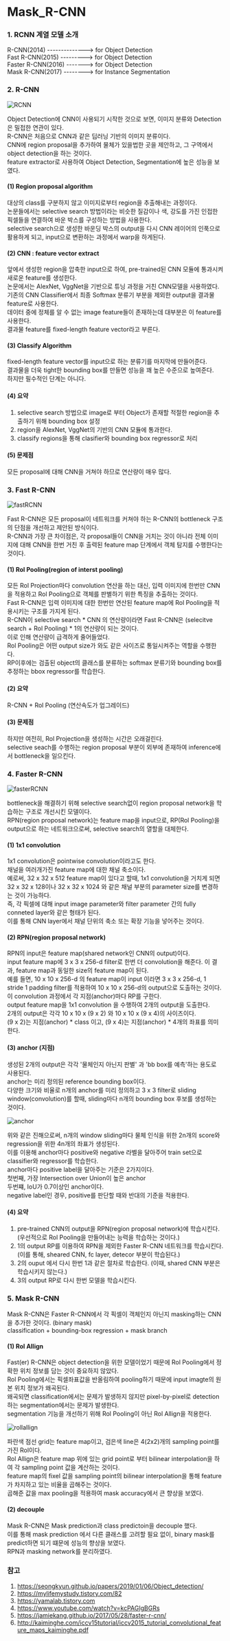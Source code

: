 # Mask_R-CNN   
### 1. RCNN 계열 모델 소개   
R-CNN(2014) --------------> for Object Detection   
Fast R-CNN(2015) ---------> for Object Detection   
Faster R-CNN(2016) -------> for Object Detection   
Mask R-CNN(2017) --------> for Instance Segmentation   
   
### 2. R-CNN   
   
![RCNN](https://user-images.githubusercontent.com/59756209/74311226-48da3980-4db2-11ea-99da-f827953f110e.PNG)      
   
Object Detection에 CNN이 사용되기 시작한 것으로 보면, 이미지 분류와 Detection은 밀접한 연관이 있다.   
R-CNN은 처음으로 CNN과 같은 딥러닝 기반의 이미지 분류이다.   
CNN에 region proposal을 추가하여 물체가 있을법한 곳을 제안하고, 그 구역에서 object detection을 하는 것이다.   
feature extractor로 사용하여 Object Detection, Segmentation에 높은 성능을 보였다.   
   
#### (1) Region proposal algorithm   
대상의 class를 구분하지 않고 이미지로부터 region을 추출해내는 과정이다.   
논문들에서는 selective search 방법이라는 비슷한 질감이나 색, 강도를 가진 인접한 픽셀들을 연결하여 바운 박스를 구성하는 방법을 사용한다.   
selective search으로 생성한 바운딩 박스의 output을 다시 CNN 레이어의 인푹으로 활용하게 되고, input으로 변환하는 과정에서 warp을 하게된다.   
   
#### (2) CNN : feature vector extract   
앞에서 생성한 region을 압축한 input으로 하여, pre-trained된 CNN 모듈에 통과시켜 새로운 feature를 생성한다.    
논문에서는 AlexNet, VggNet을 기반으로 튜닝 과정을 거친 CNN모델을 사용하였다.   
기존의 CNN Classifier에서 최종 Softmax 분류기 부분을 제외한 output을 결과물 feature로 사용한다.   
데이터 중에 정체를 알 수 없는 image feature들이 존재하는데 대부분은 이 feature를 사용한다.   
결과물 feature를 fixed-length feature vector라고 부른다.   
   
#### (3) Classify Algorithm   
fixed-length feature vector를 input으로 하는 분류기를 마지막에 만들어준다.  
결과물을 더욱 tight한 bounding box를 만들면 성능을 꽤 높은 수준으로 높여준다.   
하지만 필수적인 단계는 아니다.

#### (4) 요약   
1. selective search 방법으로 image로 부터 Object가 존재할 적절한 region을 추출하기 위해 bounding box 설정   
2. region을 AlexNet, VggNet의 기반의 CNN 모듈에 통과한다.   
3. classify regions을 통해 clasifier와 bounding box regressor로 처리   
   
#### (5) 문제점   
모든 proposal에 대해 CNN을 거쳐야 하므로 연산량이 매우 많다.   
   
### 3. Fast R-CNN   
   
![fastRCNN](https://user-images.githubusercontent.com/59756209/74311472-ecc3e500-4db2-11ea-9ca8-1cfbcfeb1111.PNG)   
   
Fast R-CNN은 모든 proposal이 네트워크를 커쳐야 하는 R-CNN의 bottleneck 구조의 단점을 개선하고 제안된 방식이다.   
R-CNN과 가장 큰 차이점은, 각 proposal들이 CNN을 거치는 것이 아니라 전체 이미지에 대해 CNN을 한번 거친 후 출력된 feature map 단계에서 객체 탐지를 수행한다는 것이다.   
   
#### (1) Rol Pooling(region of interst pooling)   
모든 Rol Projection마다 convolution 연산을 하는 대신, 입력 이미지에 한번만 CNN을 적용하고 Rol Pooling으로 객체를 판별하기 위한 특징을 추출하는 것이다.   
Fast R-CNN은 입력 이미지에 대한 한번만 연산된 feature map에 Rol Pooling을 적용시키는 구조를 가지게 된다.   
R-CNN이 selective search * CNN 의 연산량이라면 Fast R-CNN은 (selecitve search + Rol Pooling) * 1의 연산량이 되는 것이다.   
이로 인해 연산량이 급격하게 줄어들었다.   
Rol Pooling은 어떤 output size가 와도 같은 사이즈로 통일시켜주는 역할을 수행한다.   
RP이후에는 검출된 object의 클래스를 분류하는 softmax 분류기와 bounding box를 추정하는 bbox regressor를 학습한다.   
   
#### (2) 요약   
R-CNN + Rol Pooling (연산속도가 업그레이드)   
   
#### (3) 문제점   
하지만 여전히, Rol Projection을 생성하는 시간은 오래걸린다.   
selective seach를 수행하는 region proposal 부분이 외부에 존재하여 inference에서 bottleneck을 일으킨다.   
   
### 4. Faster R-CNN   
   
![fasterRCNN](https://user-images.githubusercontent.com/59756209/74398940-7bd90780-4e5c-11ea-9dc9-2ae6dc344249.PNG)   
   
bottleneck을 해결하기 위해 selective search없이 region proposal network을 학습하는 구조로 개선시킨 모델이다.   
RPN(region proposal network)는 feature map을 input으로, RP(Rol Pooling)을 output으로 하는 네트워크으로써, selective search의 열할을 대체한다.   

#### (1) 1x1 convolution   
1x1 convolution은 pointwise convolution이라고도 한다.   
채널을 여러개가진 feature map에 대한 채널 축소이다.   
예로써, 32 x 32 x 512 feature map이 있다고 할때, 1x1 convolution을 거치게 되면 32 x 32 x 128이나 32 x 32 x 1024 와 같은 채널 부분의 parameter size를 변경하는 것이 가능하다.   
즉, 각 픽셀에 대해 input image parameter와 filter parameter 간의 fully conneted layer와 같은 형태가 된다.   
이를 통해 CNN layer에서 채널 단위의 축소 또는 확장 기능을 넣어주는 것이다.   
   
#### (2) RPN(region proposal network)   
RPN의 input은 feature map(shared network인 CNN의 output)이다.   
input feature map에 3 x 3 x 256-d filter로 한번 더 convolution을 해준다. 이 결과, feature map과 동일한 size의 feature map이 된다.   
예를 들면, 10 x 10 x 256-d 의 feature map이 input 이라면 3 x 3 x 256-d, 1 stride 1 padding filter를 적용하여 10 x 10 x 256-d의 output으로 도출하는 것이다.   
이 convolution 과정에서 각 지점(anchor)마다 RP를 구한다.   
output feature map을 1x1 convolution 을 수행하여 2개의 output을 도출한다.   
2개의 output은 각각 10 x 10 x (9 x 2) 와 10 x 10 x (9 x 4)의 사이즈이다.   
(9 x 2)는 지점(anchor) * class 이고, (9 x 4)는 지점(anchor) * 4개의 좌표를 의미한다.   
   
#### (3) anchor (지점)   
생성된 2개의 output은 각각 '물체인지 아닌지 판별' 과 'bb box를 예측'하는 용도로 사용된다.   
anchor는 미리 정의된 reference bounding box이다.   
다양한 크기와 비율로 n개의 anchor를 미리 정의하고 3 x 3 filter로 sliding window(convolution)를 할때, sliding마다 n개의 bounding box 후보를 생성하는 것이다.   
   
![anchor](https://user-images.githubusercontent.com/59756209/74400006-02431880-4e60-11ea-8886-c2da6420da88.PNG)   
   
위와 같은 진해으로써, n개의 window sliding마다 물체 인식을 위한 2n개의 score와 regression을 위한 4n개의 좌표가 생성된다.   
이를 이용해  anchor마다 positive와 negative 라벨을 달아주어 train set으로 classifier와 regressor를 학습한다.   
anchor마다 positive label을 달아주는 기준은 2가지이다.   
첫번째, 가장 Intersection over Union이 높은 anchor   
두번쨰, IoU가 0.7이상인 anchor이다.   
negative label인 경우, positive를 판단할 때와 반대의 기준을 적용한다.   
   
#### (4) 요약   
1. pre-trained CNN의 output을 RPN(region proposal network)에 학습시킨다. (우선적으로 Rol Pooling을 만들어내는 능력을 학습하는 것이다.)   
2. 1의 output RP를 이용하여 RPN을 제외한 Faster R-CNN 네트워크를 학습시킨다. (이를 통해, sheared CNN, fc layer, detecor 부분이 학습된다.)   
3. 2의 ouput 에서 다시 한번 1과 같은 절차로 학습한다. (이때, shared CNN 부분은 학습시키지 않는다.)   
4. 3의 output RP로 다시 한번 모델을 학습시킨다.   
   
### 5. Mask R-CNN   
   
Mask R-CNN은 Faster R-CNN에서 각 픽셀이 객체인지 아닌지 masking하는 CNN을 추가한 것이다. (binary mask)   
classification + bounding-box regression + mask branch   
   
#### (1) Rol Allign   
Fast(er) R-CNN은 object detection을 위한 모델이었기 때문에 Rol Pooling에서 정확한 위치 정보를 담는 것이 중요하지 않았다.   
Rol Pooling에서는 픽셀좌표값을 반올림하여 pooling하기 때문에 input imagte의 원본 위치 정보가 왜곡된다.   
왜곡되면 classification에서는 문제가 발생하지 않지만 pixel-by-pixel로 detection하는 segmentation에서는 문제가 발생한다.    
segmentation 기능을 개선하기 위해 Rol Pooling이 아닌 Rol Allign을 적용한다.   
   
![rollallign](https://user-images.githubusercontent.com/59756209/74401672-5ac8e480-4e65-11ea-890a-e6202e968784.PNG)   
   
파란색 점선 grid는 feature map이고, 검은색 line은 4(2x2)개의 sampling point를 가진 Rol이다.   
Rol Allign은 feature map 위에 있는 grid point로 부터 bilinear interpolation을 하여 각 sampling point 값을 계산하는 것이다.   
feature map의 fixel 값을 sampling point의 bilinear interpolation을 통해 feature가 차지하고 있는 비율을 곱해주는 것이다.   
곱해준 값을 max pooling을 적용하여 mask accuracy에서 큰 향상을 보였다.
   
#### (2) decouple   
Mask R-CNN은 Mask prediction과 class predictoin을 decouple 했다.   
이를 통해 mask prediction 에서 다른 클래스를 고려할 필요 없이, binary mask를 predict하면 되기 떄문에 성능의 향상을 보였다.   
RPN과 masking network를 분리하였다.

### 참고   
1. https://seongkyun.github.io/papers/2019/01/06/Object_detection/   
2. https://mylifemystudy.tistory.com/82   
3. https://yamalab.tistory.com   
4. https://www.youtube.com/watch?v=kcPAGIgBGRs   
5. https://jamiekang.github.io/2017/05/28/faster-r-cnn/   
6. http://kaiminghe.com/iccv15tutorial/iccv2015_tutorial_convolutional_feature_maps_kaiminghe.pdf   
